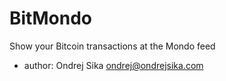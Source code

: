 # BitMondo

Show your Bitcoin transactions at the Mondo feed

- author: Ondrej Sika <ondrej@ondrejsika.com>


